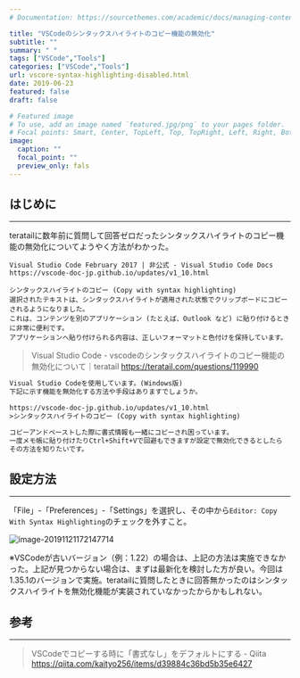 ```yaml
---
# Documentation: https://sourcethemes.com/academic/docs/managing-content/

title: "VSCodeのシンタックスハイライトのコピー機能の無効化"
subtitle: ""
summary: " "
tags: ["VSCode","Tools"]
categories: ["VSCode","Tools"]
url: vscore-syntax-highlighting-disabled.html
date: 2019-06-23
featured: false
draft: false

# Featured image
# To use, add an image named `featured.jpg/png` to your pages folder.
# Focal points: Smart, Center, TopLeft, Top, TopRight, Left, Right, BottomLeft, Bottom, BottomRight.
image:
  caption: ""
  focal_point: ""
  preview_only: fals
---
```




## はじめに

------

teratailに数年前に質問して回答ゼロだったシンタックスハイライトのコピー機能の無効化についてようやく方法がわかった。

```
Visual Studio Code February 2017 | 非公式 - Visual Studio Code Docs https://vscode-doc-jp.github.io/updates/v1_10.html

シンタックスハイライトのコピー (Copy with syntax highlighting)
選択されたテキストは、シンタックスハイライトが適用された状態でクリップボードにコピーされるようになりました。
これは、コンテンツを別のアプリケーション (たとえば、Outlook など) に貼り付けるときに非常に便利です。
アプリケーションへ貼り付けられる内容は、正しいフォーマットと色付けを保持しています。
```

> Visual Studio Code - vscodeのシンタックスハイライトのコピー機能の無効化について｜teratail https://teratail.com/questions/119990

```html
Visual Studio Codeを使用しています。(Windows版)
下記に示す機能を無効化する方法や手段はありますでしょうか。

https://vscode-doc-jp.github.io/updates/v1_10.html
>シンタックスハイライトのコピー (Copy with syntax highlighting)

コピーアンドペーストした際に書式情報も一緒にコピーされ困っています。
一度メモ帳に貼り付けたりCtrl+Shift+Vで回避もできますが設定で無効化できるとしたら
その方法を知りたいです。
```

## 設定方法

------

「File」-「Preferences」-「Settings」を選択し、その中から`Editor: Copy With Syntax Highlighting`のチェックを外すこと。

<img src="images/image-20191121172147714.png" alt="image-20191121172147714"  />

※VSCodeが古いバージョン（例：1.22）の場合は、上記の方法は実施できなかった。上記が見つからない場合は、まずは最新化を検討した方が良い。今回は1.35.1のバージョンで実施。teratailに質問したときに回答無かったのはシンタックスハイライトを無効化機能が実装されていなかったからかもしれない。

## 参考

------

> VSCodeでコピーする時に「書式なし」をデフォルトにする - Qiita https://qiita.com/kaityo256/items/d39884c36bd5b35e6427